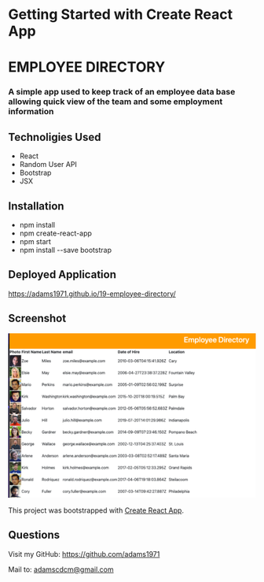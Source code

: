 # Getting Started with Create React App

# EMPLOYEE DIRECTORY
### A simple app used to keep track of an employee data base allowing quick view of the team and some employment information 

## Technoligies Used 
- React 
- Random User API
- Bootstrap
- JSX

## Installation 
- npm install
- npm create-react-app
- npm start
- npm install --save bootstrap  

## Deployed Application
https://adams1971.github.io/19-employee-directory/ 


## Screenshot 
![assets/ScreenShotReactEmpDir.png](assets/ScreenShotReactEmpDir.png)

This project was bootstrapped with [Create React App](https://github.com/facebook/create-react-app).

## Questions
Visit my GitHub: https://github.com/adams1971

Mail to: [adamscdcm@gmail.com](mailto:adamscdc@gmail.com)

